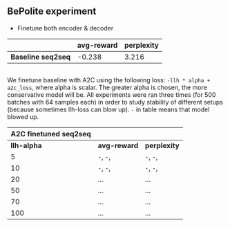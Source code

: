 ## BePolite experiment

* Finetune both encoder & decoder

| | avg-reward | perplexity
--- | --- | ---
__Baseline seq2seq__ | -0.238 | 3.216

```
```

We finetune baseline with A2C using the following loss: `-llh * alpha + a2c_loss`, where alpha is scalar. The greater alpha is chosen, the more conservative model will be. All experiments were ran three times (for 500 batches with 64 samples each) in order to study stability of different setups (because sometimes llh-loss can blow up). `-` in table means that model blowed up.

| A2C finetuned seq2seq | | |
--- | --- | ---
| __llh-alpha__ | __avg-reward__ | __perplexity__
5 | `-`, `-`,  | `-`, `-`,
10 | `-`, `-`, | `-`, `-`,
20 | ... | ...
50 | ... | ...
70 | ... | ...
100 | ... | ...
